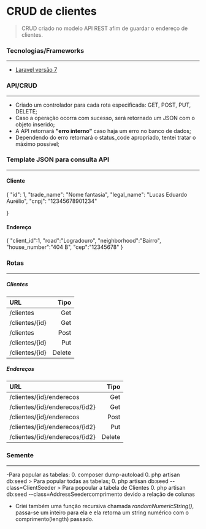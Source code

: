# CRUD de clientes

> CRUD criado no modelo API REST afim de guardar o endereço de clientes.

### Tecnologias/Frameworks 
---
- <a href="https://laravel.com/docs/7.x/" target="_blank">Laravel versão 7</a>


### API/CRUD
---

- Criado um controlador para cada rota especificada: GET, POST, PUT, DELETE;
- Caso a operação ocorra com sucesso, será retornado um JSON com o objeto inserido;
- A API retornará **"erro interno"** caso haja um erro no banco de dados;
- Dependendo do erro retornará o status_code apropriado, tentei tratar o máximo possível;

### Template JSON para consulta API
---

#### Cliente

{
  "id": 1,
  "trade_name": "Nome fantasia",
  "legal_name": "Lucas Eduardo Aurélio",
  "cnpj": "12345678901234"

}

#### Endereço
{
	"client_id":1,
	"road":"Logradouro",
	"neighborhood":"Bairro",
	"house_number":"404 B",
	"cep":"12345678"
}

### Rotas
---

##### Clientes

URL   |  Tipo
:--------- | ------:
/clientes | Get
/clientes/{id} | Get
/clientes | Post
/clientes/{id} | Put
/clientes/{id} | Delete

##### Endereços

URL   |  Tipo
:--------- | ------:
/clientes/{id}/enderecos | Get
/clientes/{id}/enderecos/{id2} | Get
/clientes/{id}/enderecos | Post
/clientes/{id}/enderecos/{id2} | Put
/clientes/{id}/enderecos/{id2} | Delete

### Semente
---

-Para popular as tabelas:
    0. composer dump-autoload
    0. php artisan db:seed 
        > Para popular todas as tabelas;
    0. php artisan db:seed --class=ClientSeeder
        > Para popoular a tabela de Clientes
    0. php artisan db:seed --class=AddressSeedercomprimento devido a relação de colunas


- Criei também uma função recursiva chamada *randomNumericString()*, passa-se um inteiro para ela e ela retorna um string numérico com o comprimento(length) passado.        










